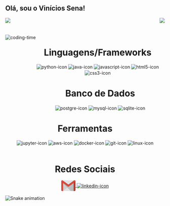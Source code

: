 ## Olá, sou o Vinícios Sena!

<head>

  <!--Dev Icon Fonts-->
  <link rel="stylesheet" href="https://cdn.jsdelivr.net/gh/devicons/devicon@v2.15.1/devicon.min.css">

</head>

<div>
  
  <img height = "170em" src = "https://github-readme-stats.vercel.app/api?username=Viniciosw&theme=dracula"/>
  <img align = "right" height = "170em" src = "https://github-readme-stats.vercel.app/api/top-langs/?username=Viniciosw&theme=dracula"/>

</div>
<br>

<div  align = "center"> 
  <div style = "display: inline_block"> <br>
    <img align = "left" height = "250" alt = "coding-time" src = "imgs/inteligencia-art.gif">
    <h1 align = "center">Linguagens/Frameworks</h1>
    <img align = "center" height = "40" width = "40" alt = "python-icon" src = "https://cdn.jsdelivr.net/gh/devicons/devicon/icons/python/python-original.svg" />
    <img align = "center" height = "40" width = "40" alt = "java-icon" src="https://cdn.jsdelivr.net/gh/devicons/devicon/icons/java/java-original-wordmark.svg" />
    <img align = "center" height = "40" width = "40" alt = "javascript-icon" src="https://cdn.jsdelivr.net/gh/devicons/devicon/icons/javascript/javascript-original.svg" />
    <img align = "center" height = "40" width = "40" alt = "html5-icon" src="https://cdn.jsdelivr.net/gh/devicons/devicon/icons/html5/html5-original.svg" />
    <img align = "center" height = "40" width = "40" alt = "css3-icon" src="https://cdn.jsdelivr.net/gh/devicons/devicon/icons/css3/css3-original.svg" />
    <h1 align = "center">Banco de Dados</h1>
    <img align = "center" height = "40" width = "40" alt = "postgre-icon" src="https://cdn.jsdelivr.net/gh/devicons/devicon/icons/postgresql/postgresql-original.svg" />
    <img align = "center" height = "40" width = "40" alt = "mysql-icon" src="https://cdn.jsdelivr.net/gh/devicons/devicon/icons/mysql/mysql-original.svg" />
    <img align = "center" height = "40" width = "40" alt = "sqlite-icon" src="https://cdn.jsdelivr.net/gh/devicons/devicon/icons/sqlite/sqlite-original.svg" />
    <h1 align = "center">Ferramentas</h1>
    <img align = "center" height = "40" width = "40" alt = "jupyter-icon" src="https://cdn.jsdelivr.net/gh/devicons/devicon/icons/jupyter/jupyter-original-wordmark.svg" />
    <img align = "center" height = "60" width = "60" alt = "aws-icon" src="https://cdn.jsdelivr.net/gh/devicons/devicon/icons/amazonwebservices/amazonwebservices-original-wordmark.svg" />
    <img align = "center" height = "65" width = "65" alt = "docker-icon" src="https://cdn.jsdelivr.net/gh/devicons/devicon/icons/docker/docker-original.svg" />
    <img align = "center" height = "40" width = "40" alt = "git-icon" src="https://cdn.jsdelivr.net/gh/devicons/devicon/icons/git/git-original.svg" />
    <img align = "center" height = "40" width = "40" alt = "linux-icon" src="https://cdn.jsdelivr.net/gh/devicons/devicon/icons/linux/linux-original.svg" />

   </div> <br>
    
  <h1 align = "center">Redes Sociais</h1>
    <a href = "mailto: vinicios.mail.jb@gmail.com">
      <img align = "center" width = "45" src = "imgs/gmail.svg">
    </a>
    <a href = "https://www.linkedin.com/in/vinicios-sena/">
      <img align = "center" height = "40" width = "40" alt = "linkedin-icon" src="https://cdn.jsdelivr.net/gh/devicons/devicon/icons/linkedin/linkedin-original.svg" />
    </a>
</div>
  
![Snake animation](https://github.com/Viniciosw/Viniciosw/blob/output/github-contribution-grid-snake.svg)